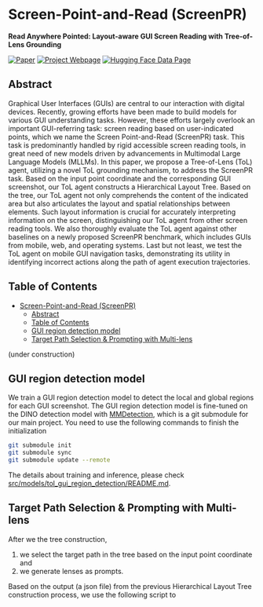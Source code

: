 # Screen-Point-and-Read (ScreenPR)

**Read Anywhere Pointed: Layout-aware GUI Screen Reading with Tree-of-Lens Grounding**

[![Paper](https://img.shields.io/badge/Arxiv%20-Visit-red)](http://arxiv.org/abs/2406.19263)
[![Project Webpage](https://img.shields.io/badge/Project%20Webpage-Visit-blue)](screen-point-and-read.github.io)
[![Hugging Face Data Page](https://img.shields.io/badge/Hugging%20Face%20Data%20Page-Visit-orange)](https://huggingface.co/datasets/yfan1997/ScreenPR)

## Abstract

Graphical User Interfaces (GUIs) are central to our interaction with digital devices. Recently, growing efforts have been made to build models for various GUI understanding tasks. However, these efforts largely overlook an important GUI-referring task: screen reading based on user-indicated points, which we name the Screen Point-and-Read (ScreenPR) task. This task is predominantly handled by rigid accessible screen reading tools, in great need of new models driven by advancements in Multimodal Large Language Models (MLLMs). In this paper, we propose a Tree-of-Lens (ToL) agent, utilizing a novel ToL grounding mechanism, to address the ScreenPR task. Based on the input point coordinate and the corresponding GUI screenshot, our ToL agent constructs a Hierarchical Layout Tree. Based on the tree, our ToL agent not only comprehends the content of the indicated area but also articulates the layout and spatial relationships between elements. Such layout information is crucial for accurately interpreting information on the screen, distinguishing our ToL agent from other screen reading tools. We also thoroughly evaluate the ToL agent against other baselines on a newly proposed ScreenPR benchmark, which includes GUIs from mobile, web, and operating systems. Last but not least, we test the ToL agent on mobile GUI navigation tasks, demonstrating its utility in identifying incorrect actions along the path of agent execution trajectories. 


## Table of Contents

- [Screen-Point-and-Read (ScreenPR)](#screen-point-and-read-screenpr)
  - [Abstract](#abstract)
  - [Table of Contents](#table-of-contents)
  - [GUI region detection model](#gui-region-detection-model)
  - [Target Path Selection \& Prompting with Multi-lens](#target-path-selection--prompting-with-multi-lens)

(under construction)

## GUI region detection model

We train a GUI region detection model to detect the local and global regions for each GUI screenshot. The GUI region detection model is fine-tuned on the DINO detection model with [MMDetection](https://github.com/open-mmlab/mmdetection), which is a git submodule for our main project. You need to use the following commands to finish the initialization

```bash
git submodule init
git submodule sync
git submodule update --remote
```

The details about training and inference, please check [src/models/tol_gui_region_detection/README.md](src/models/tol_gui_region_detection/README.md).

## Target Path Selection & Prompting with Multi-lens

After we the tree construction, 

1. we select the target path in the tree based on the input point coordinate and 
2. we generate lenses as prompts.

Based on the output (a json file) from the previous Hierarchical Layout Tree construction process, we use the following script to 

